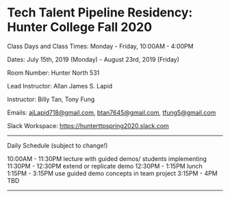 # Tech Talent Pipeline Residency: Hunter College Fall 2020

Class Days and Class Times: Monday - Friday, 10:00AM - 4:00PM

Dates: July 15th, 2019 (Monday) - August 23rd, 2019 (Friday)

Room Number: Hunter North 531

Lead Instructor: Allan James S. Lapid

Instructor: Billy Tan, Tony Fung

Emails: ajLapid718@gmail.com, btan7645@gmail.com, tfung5@gmail.com

Slack Workspace: https://hunterttpspring2020.slack.com

---

Daily Schedule (subject to change!)

10:00AM - 11:30PM lecture with guided demos/ students implementing
11:30PM - 12:30PM extend or replicate demo 
12:30PM - 1:15PM lunch
1:15PM - 3:15PM use guided demo concepts in team project 
3:15PM - 4PM TBD

---